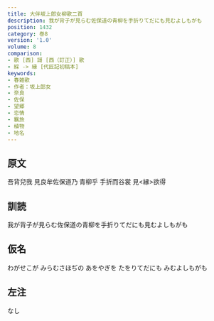 ```yaml
---
title: 大伴坂上郎女柳歌二首
description: 我が背子が見らむ佐保道の青柳を手折りてだにも見むよしもがも
position: 1432
category: 巻8
version: '1.0'
volume: 8
comparison:
- 歌 [西] 謌 [西（訂正）] 歌
- 綵 -> 縁 [代匠記初稿本]
keywords:
- 春雑歌
- 作者：坂上郎女
- 奈良
- 佐保
- 望郷
- 恋情
- 羈旅
- 植物
- 地名
---
```


## 原文

吾背兒我 見良牟佐保道乃 青柳乎 手折而谷裳 見<縁>欲得

## 訓読

我が背子が見らむ佐保道の青柳を手折りてだにも見むよしもがも

## 仮名

わがせこが みらむさほぢの あをやぎを たをりてだにも みむよしもがも

## 左注

なし
